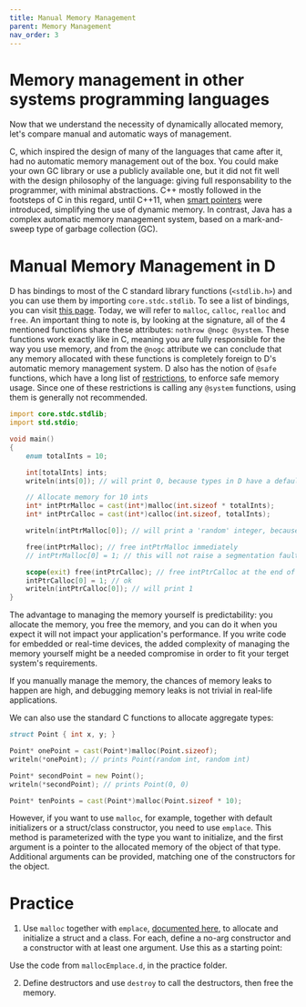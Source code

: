 ```yaml
---
title: Manual Memory Management
parent: Memory Management
nav_order: 3
---
```


# Memory management in other systems programming languages

Now that we understand the necessity of dynamically allocated memory, let's compare manual and automatic ways of management.

C, which inspired the design of many of the languages that came after it, had no automatic memory management out of the box.
You could make your own GC library or use a publicly available one, but it did not fit well with the design philosophy of the language: giving full responsability to the programmer, with minimal abstractions.
C++ mostly followed in the footsteps of C in this regard, until C++11, when [smart pointers](https://docs.microsoft.com/en-us/cpp/cpp/smart-pointers-modern-cpp?view=msvc-170) were introduced, simplifying the use of dynamic memory.
In contrast, Java has a complex automatic memory management system, based on a mark-and-sweep type of garbage collection (GC).

# Manual Memory Management in D

D has bindings to most of the C standard library functions (```<stdlib.h>```) and you can use them by importing ```core.stdc.stdlib```.
To see a list of bindings, you can visit [this page](https://dlang.org/phobos/core_stdc_stdlib.html).
Today, we will refer to ```malloc```, ```calloc```, ```realloc``` and ```free```.
An important thing to note is, by looking at the signature, all of the 4 mentioned functions share these attributes: ```nothrow @nogc @system```.
These functions work exactly like in C, meaning you are fully responsible for the way you use memory, and from the ```@nogc``` attribute we can conclude that any memory allocated with these functions is completely foreign to D's automatic memory management system.
D also has the notion of ```@safe``` functions, which have a long list of [restrictions](https://dlang.org/spec/function.html#safe-functions), to enforce safe memory usage.
Since one of these restrictions is calling any ```@system``` functions, using them is generally not recommended.

```d
import core.stdc.stdlib;
import std.stdio;

void main()
{
    enum totalInts = 10;

    int[totalInts] ints;
    writeln(ints[0]); // will print 0, because types in D have a default initializer, called .init, which for type int gives 0

    // Allocate memory for 10 ints
    int* intPtrMalloc = cast(int*)malloc(int.sizeof * totalInts);
    int* intPtrCalloc = cast(int*)calloc(int.sizeof, totalInts);

    writeln(intPtrMalloc[0]); // will print a 'random' integer, because it does not use the D-specific initialization

    free(intPtrMalloc); // free intPtrMalloc immediately
    // intPtrMalloc[0] = 1; // this will not raise a segmentation fault, but it still is an error to reference free'd memory

    scope(exit) free(intPtrCalloc); // free intPtrCalloc at the end of the function
    intPtrCalloc[0] = 1; // ok
    writeln(intPtrCalloc[0]); // will print 1
}
```

The advantage to managing the memory yourself is predictability: you allocate the memory, you free the memory, and you can do it when you expect it will not impact your application's performance.
If you write code for embedded or real-time devices, the added complexity of managing the memory yourself might be a needed compromise in order to fit your terget system's requirements.

If you manually manage the memory, the chances of memory leaks to happen are high, and debugging memory leaks is not trivial in real-life applications.

We can also use the standard C functions to allocate aggregate types: 

```d
struct Point { int x, y; }

Point* onePoint = cast(Point*)malloc(Point.sizeof);
writeln(*onePoint); // prints Point(random int, random int)

Point* secondPoint = new Point();
writeln(*secondPoint); // prints Point(0, 0)

Point* tenPoints = cast(Point*)malloc(Point.sizeof * 10);
```

However, if you want to use ```malloc```, for example, together with default initializers or a struct/class constructor, you need to use ```emplace```.
This method is parameterized with the type you want to initialize, and the first argument is a pointer to the allocated memory of the object of that type.
Additional arguments can be provided, matching one of the constructors for the object.

# Practice

1. Use ```malloc``` together with ```emplace```, [documented here](https://dlang.org/phobos/core_lifetime.html#.emplace), to allocate and initialize a struct and a class.
For each, define a no-arg constructor and a constructor with at least one argument.
Use this as a starting point:

Use the code from ```mallocEmplace.d```, in the practice folder.

2. Define destructors and use ```destroy``` to call the destructors, then free the memory.